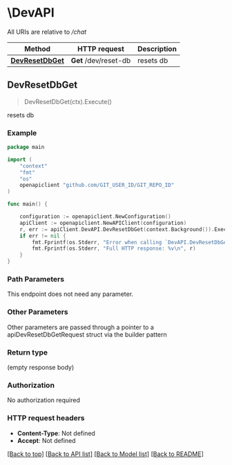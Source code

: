 # \DevAPI

All URIs are relative to */chat*

Method | HTTP request | Description
------------- | ------------- | -------------
[**DevResetDbGet**](DevAPI.md#DevResetDbGet) | **Get** /dev/reset-db | resets db



## DevResetDbGet

> DevResetDbGet(ctx).Execute()

resets db



### Example

```go
package main

import (
	"context"
	"fmt"
	"os"
	openapiclient "github.com/GIT_USER_ID/GIT_REPO_ID"
)

func main() {

	configuration := openapiclient.NewConfiguration()
	apiClient := openapiclient.NewAPIClient(configuration)
	r, err := apiClient.DevAPI.DevResetDbGet(context.Background()).Execute()
	if err != nil {
		fmt.Fprintf(os.Stderr, "Error when calling `DevAPI.DevResetDbGet``: %v\n", err)
		fmt.Fprintf(os.Stderr, "Full HTTP response: %v\n", r)
	}
}
```

### Path Parameters

This endpoint does not need any parameter.

### Other Parameters

Other parameters are passed through a pointer to a apiDevResetDbGetRequest struct via the builder pattern


### Return type

 (empty response body)

### Authorization

No authorization required

### HTTP request headers

- **Content-Type**: Not defined
- **Accept**: Not defined

[[Back to top]](#) [[Back to API list]](../README.md#documentation-for-api-endpoints)
[[Back to Model list]](../README.md#documentation-for-models)
[[Back to README]](../README.md)

